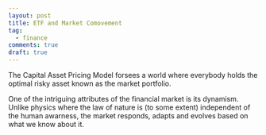 ```yaml
---
layout: post
title: ETF and Market Comovement
tag:
  - finance
comments: true
draft: true
---
```


The Capital Asset Pricing Model forsees a world where everybody holds the optimal risky asset known as the market portfolio.

One of the intriguing attributes of the financial market is its dynamism. Unlike physics where the law of nature is (to some extent) independent of the human awarness, the market responds, adapts and evolves based on what we know about it.


